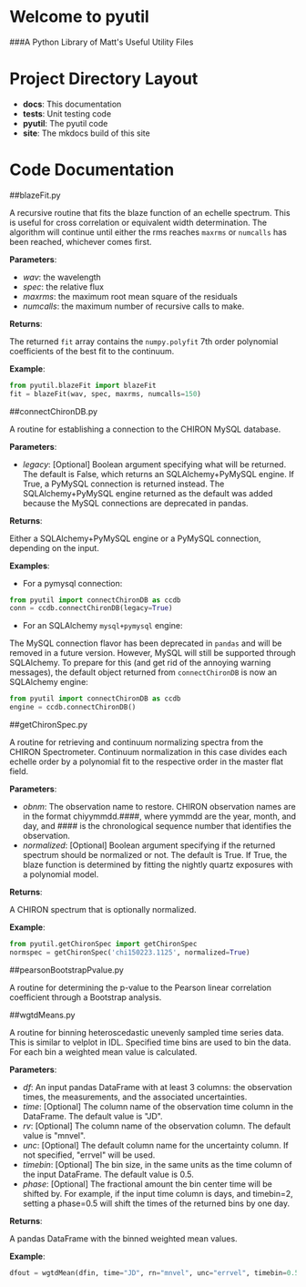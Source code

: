 # Welcome to pyutil

###A Python Library of Matt's Useful Utility Files

Project Directory Layout
========================

- **docs**: This documentation
- **tests**: Unit testing code
- **pyutil**: The pyutil code
- **site**: The mkdocs build of this site

Code Documentation
==================

##blazeFit.py

A recursive routine that fits the blaze function of an echelle spectrum. This is useful for cross correlation or equivalent width determination. The algorithm will continue until either the rms reaches `maxrms` or `numcalls` has been reached, whichever comes first.

**Parameters**:
- *wav*: the wavelength
- *spec*: the relative flux
- *maxrms*: the maximum root mean square of the residuals
- *numcalls*: the maximum number of recursive calls to make.

**Returns**:

The returned `fit` array contains the `numpy.polyfit` 7th order polynomial coefficients of the best fit to the continuum.


**Example**:
```python
from pyutil.blazeFit import blazeFit
fit = blazeFit(wav, spec, maxrms, numcalls=150)
```

##connectChironDB.py

A routine for establishing a connection to the CHIRON MySQL database.

**Parameters**:
- *legacy*: [Optional] Boolean argument specifying what will be returned. The default is False, which returns an SQLAlchemy+PyMySQL engine. If True, a PyMySQL connection is returned instead. The SQLAlchemy+PyMySQL engine returned as the default was added because the MySQL connections are deprecated in pandas.

**Returns**:

Either a SQLAlchemy+PyMySQL engine or a PyMySQL connection, depending on the input.

**Examples**:

- For a pymysql connection:

```python
from pyutil import connectChironDB as ccdb
conn = ccdb.connectChironDB(legacy=True)
```

- For an SQLAlchemy `mysql+pymysql` engine:

The MySQL connection flavor has been deprecated in `pandas` and will be removed in a future version. However, MySQL will still be supported through SQLAlchemy. To prepare for this (and get rid of the annoying warning messages), the default object returned from `connectChironDB` is now an SQLAlchemy engine:
```python
from pyutil import connectChironDB as ccdb
engine = ccdb.connectChironDB()
```


##getChironSpec.py

A routine for retrieving and continuum normalizing spectra from the CHIRON Spectrometer. Continuum normalization in this case divides each echelle order by a polynomial fit to the respective order in the master flat field.

**Parameters**:

- *obnm*: The observation name to restore. CHIRON observation names are in the format chiyymmdd.####, where yymmdd are the year, month, and day, and #### is the chronological sequence number that identifies the observation.
- *normalized*: [Optional] Boolean argument specifying if the returned spectrum should be normalized or not. The default is True. If True, the blaze function is determined by fitting the nightly quartz exposures with a polynomial model.

**Returns**:

A CHIRON spectrum that is optionally normalized.

**Example**:
```python
from pyutil.getChironSpec import getChironSpec
normspec = getChironSpec('chi150223.1125', normalized=True)
```

##pearsonBootstrapPvalue.py

A routine for determining the p-value to the Pearson linear correlation coefficient through a Bootstrap analysis.

##wgtdMeans.py

A routine for binning heteroscedastic unevenly sampled time series data. This is similar to velplot in IDL. Specified time bins are used to bin the data. For each bin a weighted mean value is calculated.

**Parameters**:

- *df*: An input pandas DataFrame with at least 3 columns: the observation times, the measurements, and the associated uncertainties.
- *time*: [Optional] The column name of the observation time column in the DataFrame. The default value is "JD".
- *rv*: [Optional] The column name of the observation column. The default value is "mnvel".
- *unc*: [Optional] The default column name for the uncertainty column. If not specified, "errvel" will be used.
- *timebin*: [Optional] The bin size, in the same units as the time column of the input DataFrame. The default value is 0.5.
- *phase*: [Optional] The fractional amount the bin center time will be shifted by. For example, if the input time column is days, and timebin=2, setting a phase=0.5 will shift the times of the returned bins by one day.

**Returns**:

A pandas DataFrame with the binned weighted mean values.

**Example**:
```python
dfout = wgtdMean(dfin, time="JD", rn="mnvel", unc="errvel", timebin=0.5, phase=0)
```
